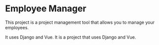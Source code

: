 # Employee Manager

This project is a project management tool that allows you to manage your employees.

It uses Django and Vue. It is a project that uses Django and Vue.
